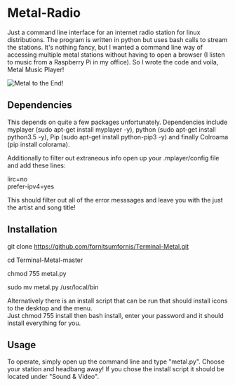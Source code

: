 # Metal-Radio
Just a command line interface for an internet radio station for linux distributions.  The program is written in python but uses bash calls to stream the stations.
It's nothing fancy, but I wanted a command line way of accessing multiple metal stations without having to open a browser (I listen to music from a Raspberry Pi in my office).  So I wrote the code and voila, Metal Music Player! 

![Metal to the End!](https://github.com/fornitsumfornis/Metal-Radio-CLI/blob/master/metalpy.png)

## Dependencies
This depends on quite a few packages unfortunately.  Dependencies include myplayer (sudo apt-get install myplayer -y), python (sudo apt-get install python3.5 -y), Pip (sudo apt-get install python-pip3 -y) and finally Colroama (pip install colorama).  

Additionally to filter out extraneous info open up your .mplayer/config file and add these lines:

lirc=no  
prefer-ipv4=yes

This should filter out all of the error messsages and leave you with the just the artist and song title!

## Installation

git clone https://github.com/fornitsumfornis/Terminal-Metal.git

cd Terminal-Metal-master

chmod 755 metal.py  

sudo mv metal.py /usr/local/bin

Alternatively there is an install script that can be run that should install icons to the desktop and the menu.  
Just chmod 755 install then bash install, enter your password and it should install everything for you.

## Usage

To operate, simply open up the command line and type "metal.py".  Choose your station and headbang away!  If you chose the install script it should be located under "Sound & Video".
